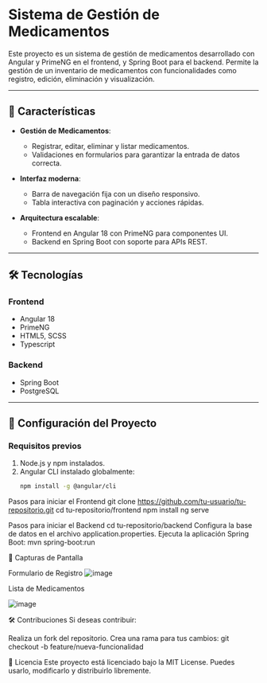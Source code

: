 # Sistema de Gestión de Medicamentos

Este proyecto es un sistema de gestión de medicamentos desarrollado con Angular y PrimeNG en el frontend, y Spring Boot para el backend. Permite la gestión de un inventario de medicamentos con funcionalidades como registro, edición, eliminación y visualización.

---

## 🚀 Características

- **Gestión de Medicamentos**:
  - Registrar, editar, eliminar y listar medicamentos.
  - Validaciones en formularios para garantizar la entrada de datos correcta.
  
- **Interfaz moderna**:
  - Barra de navegación fija con un diseño responsivo.
  - Tabla interactiva con paginación y acciones rápidas.

- **Arquitectura escalable**:
  - Frontend en Angular 18 con PrimeNG para componentes UI.
  - Backend en Spring Boot con soporte para APIs REST.

---

## 🛠️ Tecnologías

### **Frontend**
- Angular 18
- PrimeNG
- HTML5, SCSS
- Typescript

### **Backend**
- Spring Boot
- PostgreSQL

---

## 🔧 Configuración del Proyecto

### **Requisitos previos**
1. Node.js y npm instalados.
2. Angular CLI instalado globalmente:
   ```bash
   npm install -g @angular/cli

Pasos para iniciar el Frontend
git clone https://github.com/tu-usuario/tu-repositorio.git
cd tu-repositorio/frontend
npm install
ng serve

Pasos para iniciar el Backend
cd tu-repositorio/backend
Configura la base de datos en el archivo application.properties.
Ejecuta la aplicación Spring Boot:
mvn spring-boot:run

📸 Capturas de Pantalla

Formulario de Registro
![image](https://github.com/user-attachments/assets/54273257-a159-427d-a9b4-8903daa43dfb)

Lista de Medicamentos

![image](https://github.com/user-attachments/assets/7574e159-3101-4cd8-93d8-bcb527b8732a)

🛠️ Contribuciones
Si deseas contribuir:

Realiza un fork del repositorio.
Crea una rama para tus cambios:
git checkout -b feature/nueva-funcionalidad

📝 Licencia
Este proyecto está licenciado bajo la MIT License. Puedes usarlo, modificarlo y distribuirlo libremente.


